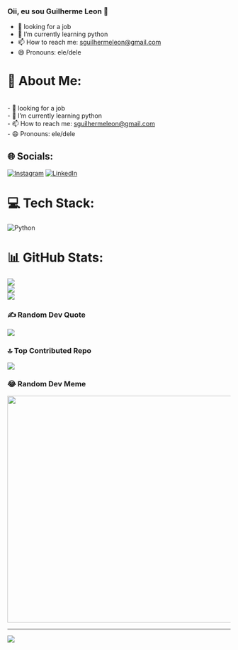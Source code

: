 ### Oii, eu sou Guilherme Leon 👋

- 🔭 looking for a job
- 🐍 I’m currently learning python 
- 📫 How to reach me: sguilhermeleon@gmail.com
- 😄 Pronouns: ele/dele
# 💫 About Me:
<br>- 🔭 looking for a job<br>- 🐍 I’m currently learning python <br>- 📫 How to reach me: sguilhermeleon@gmail.com<br>- 😄 Pronouns: ele/dele<br>


## 🌐 Socials:
[![Instagram](https://img.shields.io/badge/Instagram-%23E4405F.svg?logo=Instagram&logoColor=white)](https://instagram.com/leon_guilherme) [![LinkedIn](https://img.shields.io/badge/LinkedIn-%230077B5.svg?logo=linkedin&logoColor=white)](https://linkedin.com/in/https://www.linkedin.com/in/guilhermeleon/) 

# 💻 Tech Stack:
![Python](https://img.shields.io/badge/python-3670A0?style=for-the-badge&logo=python&logoColor=ffdd54)
# 📊 GitHub Stats:
![](https://github-readme-stats.vercel.app/api?username=leonguilherme&theme=dark&hide_border=true&include_all_commits=false&count_private=false)<br/>
![](https://github-readme-streak-stats.herokuapp.com/?user=leonguilherme&theme=dark&hide_border=true)<br/>
![](https://github-readme-stats.vercel.app/api/top-langs/?username=leonguilherme&theme=dark&hide_border=true&include_all_commits=false&count_private=false&layout=compact)

### ✍️ Random Dev Quote
![](https://quotes-github-readme.vercel.app/api?type=horizontal&theme=radical)

### 🔝 Top Contributed Repo
![](https://github-contributor-stats.vercel.app/api?username=leonguilherme&limit=5&theme=dark&combine_all_yearly_contributions=true)

### 😂 Random Dev Meme
<img src="https://rm.up.railway.app/" width="512px"/>

---
[![](https://visitcount.itsvg.in/api?id=leonguilherme&icon=0&color=0)](https://visitcount.itsvg.in)

<!-- Proudly created with GPRM ( https://gprm.itsvg.in ) -->
